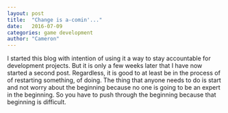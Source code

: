 ```yaml
---
layout: post
title:  "Change is a-comin'..."
date:   2016-07-09
categories: game development
author: "Cameron"
---
```

I started this blog with intention of using it a way to stay accountable for development projects. But it is only a few weeks later that I have now started a second post. Regardless, it is good to at least be in the process of of restarting something, of doing. The thing that anyone needs to do is start and not worry about the beginning because no one is going to be an expert in the beginning. So you have to push through the beginning  because that beginning is difficult.
